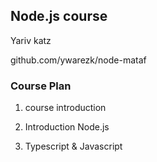 ## Node.js course

Yariv katz

github.com/ywarezk/node-mataf

### Course Plan

1. course introduction

2. Introduction Node.js

3. Typescript & Javascript